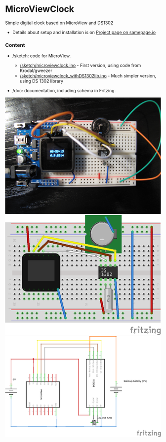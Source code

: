 MicroViewClock
==============

Simple digital clock based on MicroView and DS1302

- Details about setup and installation is on [Project page on samepage.io](https://samepage.io/app/#!/8740458cffb7c86971911d5f12e1e2291de7f7b7/page-132750646494497742-microview-clock) 

### Content
- /sketch: code for MicroView. 
  - [/sketch/microviewclock.ino](/sketch/microviewclock.ino) - First version, using code from Krodal/gweezer
  - [/sketch/microviewclock_withDS1302lib.ino](/sketch/microviewclock_withDS1302lib.ino) - Much simpler version, using DS 1302 library


- /doc: documentation, including schema in Fritzing.
 
![Photo](/doc/breadboard.png) 
![Breadboard](/doc/schema_bb.png) 
![Schema](/doc/schema_schem.png) 

 
